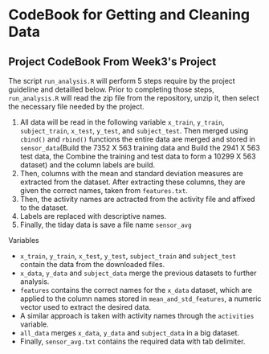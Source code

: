 CodeBook for Getting and Cleaning Data
======================================

Project CodeBook From Week3's Project
---------------------------------------
The script `run_analysis.R` will perform 5 steps require by the project guideline and detailled below.
Prior to completing those steps, `run_analysis.R` will read the zip file from the repository, unzip it, then select the necessary file needed by the project.

1. All data will be read in the following variable `x_train`, `y_train`, `subject_train`, `x_test`, `y_test`, and `subject_test`. Then merged using `cbind()` and `rbind()` functions the entire data are merged and stored in `sensor_data`(Build the 7352 X 563 training data and Build the 2941 X 563 test data, the Combine the training and test data to form a 10299 X 563 dataset) and the column labels are build. 
2. Then, columns with the mean and standard deviation measures are extracted from the dataset. After extracting these columns, they are given the correct names, taken from `features.txt`.
3. Then, the activity names are actracted from the activity file and affixed to the dataset.
4. Labels are replaced with descriptive names.
5. Finally, the tiday data is save a file name `sensor_avg`

Variables

- `x_train`, `y_train`, `x_test`, `y_test`, `subject_train` and `subject_test` contain the data from the downloaded files.
- `x_data`, `y_data` and `subject_data` merge the previous datasets to further analysis.
- `features` contains the correct names for the `x_data` dataset, which are applied to the column names stored in `mean_and_std_features`, a numeric vector used to extract the desired data.
- A similar approach is taken with activity names through the `activities` variable.
- `all_data` merges `x_data`, `y_data` and `subject_data` in a big dataset.
- Finally, `sensor_avg.txt` contains the required data with tab delimiter. 
